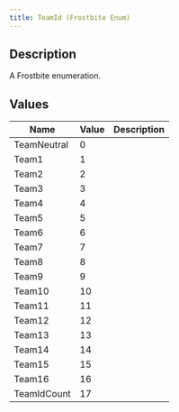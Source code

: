 ```yaml
---
title: TeamId (Frostbite Enum)
---
```

## Description

A Frostbite enumeration.

## Values

| Name        | Value | Description |
| ----------- | ----- | ----------- |
| TeamNeutral | 0     |             |
| Team1       | 1     |             |
| Team2       | 2     |             |
| Team3       | 3     |             |
| Team4       | 4     |             |
| Team5       | 5     |             |
| Team6       | 6     |             |
| Team7       | 7     |             |
| Team8       | 8     |             |
| Team9       | 9     |             |
| Team10      | 10    |             |
| Team11      | 11    |             |
| Team12      | 12    |             |
| Team13      | 13    |             |
| Team14      | 14    |             |
| Team15      | 15    |             |
| Team16      | 16    |             |
| TeamIdCount | 17    |             |
